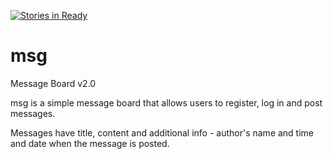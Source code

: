[![Stories in Ready](https://badge.waffle.io/mandaric/msg.png?label=ready&title=Ready)](https://waffle.io/mandaric/msg)
# msg
Message Board v2.0

msg is a simple message board that allows users to register, log in and post messages.

Messages have title, content and additional info - author's name and time and date when
the message is posted.
